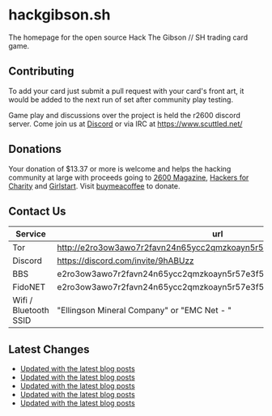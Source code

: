 # hackgibson.sh
The homepage for the open source Hack The Gibson // SH trading card game.


## Contributing

To add your card just submit a pull request with your card's front art, it would be added to the next run of set after community play testing.

Game play and discussions over the project is held the r2600 discord server. Come join us at [Discord](https://discord.com/invite/9hABUzz) or via IRC at https://www.scuttled.net/


## Donations

Your donation of $13.37 or more is welcome and helps the hacking community at large with proceeds going to [2600 Magazine](https://2600.com/), [Hackers for Charity](https://hackersforcharity.org) and [Girlstart](https://girlstart.org).  Visit [buymeacoffee](https://www.buymeacoffee.com/hackgibson.sh) to donate.


## Contact Us

Service | url
-|-
Tor | http://e2ro3ow3awo7r2favn24n65ycc2qmzkoayn5r57e3f56nvjwdcgg32ad.onion
Discord | https://discord.com/invite/9hABUzz
BBS | e2ro3ow3awo7r2favn24n65ycc2qmzkoayn5r57e3f56nvjwdcgg32ad.onion:23
FidoNET | e2ro3ow3awo7r2favn24n65ycc2qmzkoayn5r57e3f56nvjwdcgg32ad.onion:24554
Wifi / Bluetooth SSID | "Ellingson Mineral Company" or "EMC Net - <fidonet address>"

## Latest Changes
<!-- BLOG-POST-LIST:START -->
- [Updated with the latest blog posts](https://github.com/DFW2600/hackgibson.sh/commit/340605290f7fa47b71bdd0c7c693ac202afa0abb)
- [Updated with the latest blog posts](https://github.com/DFW2600/hackgibson.sh/commit/ba1af3a6d473956b65a52794766869adfdbb1b46)
- [Updated with the latest blog posts](https://github.com/DFW2600/hackgibson.sh/commit/1048eb18ed9e6aebed5c30566e0785fef39f7060)
- [Updated with the latest blog posts](https://github.com/DFW2600/hackgibson.sh/commit/d86a4e9f88319e35154d87ef3d9a07eddfa54de0)
- [Updated with the latest blog posts](https://github.com/DFW2600/hackgibson.sh/commit/e678940855f18abc4052e3180e1e9f9b00f3da0f)
<!-- BLOG-POST-LIST:END -->
